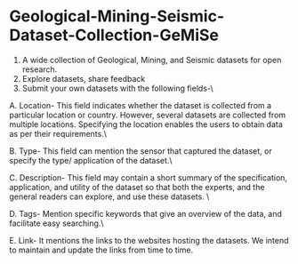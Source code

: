 # Geological-Mining-Seismic-Dataset-Collection-GeMiSe
1. A wide collection of Geological, Mining, and Seismic datasets for open research.
2. Explore datasets, share feedback
3. Submit your own datasets with the following fields-\

A. Location- This field indicates whether the dataset is collected from a particular location or country. However, several datasets are collected from multiple locations. Specifying the location enables the users to obtain data as per their requirements.\

B. Type- This field can mention the sensor that captured the dataset, or specify the type/ application of the dataset.\\


C. Description- This field may contain a short summary of the specification, application, and utility of the dataset so that both the experts, and the general readers can explore, and use these datasets. \

D. Tags- Mention specific keywords that give an overview of the data, and facilitate easy searching.\

E. Link- It mentions the links to the websites hosting the datasets. We intend to maintain and update the links from time to time.
